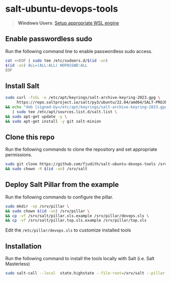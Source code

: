 # salt-ubuntu-devops-tools

> **Windows Users**: [Setup appropriate WSL engine](./WSL2.md)

## Enable passwordless sudo

Run the following command line to enable passwordless sudo access.

```bash
cat <<EOF | sudo tee /etc/sudoers.d/$(id -un)
$(id -un) ALL=(ALL:ALL) NOPASSWD:ALL
EOF
```

## Install Salt

```bash
sudo curl -fsSL -o /etc/apt/keyrings/salt-archive-keyring-2023.gpg \
     https://repo.saltproject.io/salt/py3/ubuntu/22.04/amd64/SALT-PROJECT-GPG-PUBKEY-2023.gpg \
&& echo "deb [signed-by=/etc/apt/keyrings/salt-archive-keyring-2023.gpg arch=amd64] https://repo.saltproject.io/salt/py3/ubuntu/22.04/amd64/latest jammy main" \
   | sudo tee /etc/apt/sources.list.d/salt.list \
&& sudo apt-get update -y \
&& sudo apt-get install -y git salt-minion
```

## Clone this repo

Run the following commands to clone the repository and set appropriate permissions.

```bash
sudo git clone https://github.com/fjudith/salt-ubuntu-devops-tools /srv/salt \
&& sudo chown -R $(id -un) /srv/salt
```


## Deploy Salt Pillar from the example

Run the following commands to configure the pillar.

```bash
sudo mkdir -vp /srv/pillar \
&& sudo chown $(id -un) /srv/pillar \
&& cp -vf /srv/salt/pillar.sls.example /srv/pillar/devops.sls \
&& cp -vf /srv/salt/pillar.top.sls.example /srv/pillar/top.sls
```

Edit the `/etc/pillar/devops.sls` to customize installed tools

## Installation

Run the following command to install the tools locally with Salt (i.e. Salt Masterless)

```bash
sudo salt-call --local  state.highstate --file-root=/srv/salt --pillar-root=/srv/pillar --retcode-passthrough -l info
```

